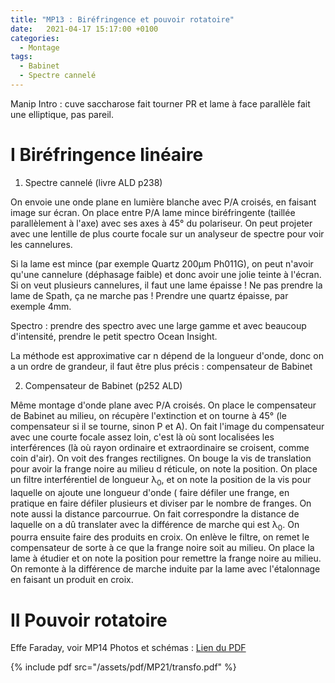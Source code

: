 ```yaml
---
title: "MP13 : Biréfringence et pouvoir rotatoire"
date:   2021-04-17 15:17:00 +0100
categories:
  - Montage
tags:
  - Babinet
  - Spectre cannelé
---
```

Manip Intro : cuve saccharose fait tourner PR et lame à face parallèle fait une elliptique, pas pareil.

# I Biréfringence linéaire

1) Spectre cannelé (livre ALD p238)

On envoie une onde plane en lumière blanche avec P/A croisés, en faisant image sur écran. On place entre P/A lame mince biréfringente (taillée parallèlement à l'axe) avec ses axes 
 à 45° du polariseur. On peut projeter avec une lentille de plus courte focale sur un analyseur de spectre pour voir les cannelures.
 
 Si la lame est mince (par exemple Quartz 200µm Ph011G), on peut n'avoir qu'une cannelure (déphasage faible) et donc avoir une jolie teinte à l'écran. 
 Si on veut plusieurs cannelures, il faut une lame épaisse ! Ne pas prendre la lame de Spath, ça ne marche pas ! Prendre une quartz épaisse, par exemple 4mm.
 
 Spectro : prendre des spectro avec une large gamme et avec beaucoup d'intensité, prendre le petit spectro Ocean Insight.
 
 La méthode est approximative car n dépend de la longueur d'onde, donc on a un ordre de grandeur, il faut  être plus précis : compensateur de Babinet
 
 2) Compensateur de Babinet (p252 ALD)

Même montage d'onde plane avec P/A croisés. On place le compensateur de Babinet au milieu, on récupère l'extinction et on tourne à 45° (le compensateur si il se tourne, 
sinon P et
 A). On fait l'image du compensateur avec une courte focale assez loin, c'est là où sont localisées les interférences (là où rayon ordinaire et extraordinaire se croisent, 
 comme coin d'air). On voit des franges rectilignes. On bouge la vis de translation pour avoir la frange noire au milieu d réticule, on note la position. On place un filtre
  interférentiel de longueur &lambda;<sub>0</sub>, et on note la position de la vis pour laquelle on ajoute une longueur d'onde ( faire défiler une frange, 
  en pratique en faire défiler plusieurs et diviser par
  le nombre de franges. On note aussi la distance parcourrue. On fait correspondre la distance de laquelle on a dû translater avec la différence de marche qui est 
  &lambda;<sub>0</sub>. On pourra ensuite faire des produits en croix.
  On enlève le filtre, on remet le compensateur de sorte à ce que la frange noire soit au milieu. On place la lame à étudier et on note la position pour remettre la 
  frange noire au milieu. On remonte à la différence de marche induite par la lame avec l'étalonnage en faisant un produit en croix. 
 
 
 # II Pouvoir rotatoire
 
 Effe Faraday, voir MP14
 Photos et schémas : [Lien du PDF](/assets/pdf/MP13/MP13.pdf)

{% include pdf src="/assets/pdf/MP21/transfo.pdf" %}

